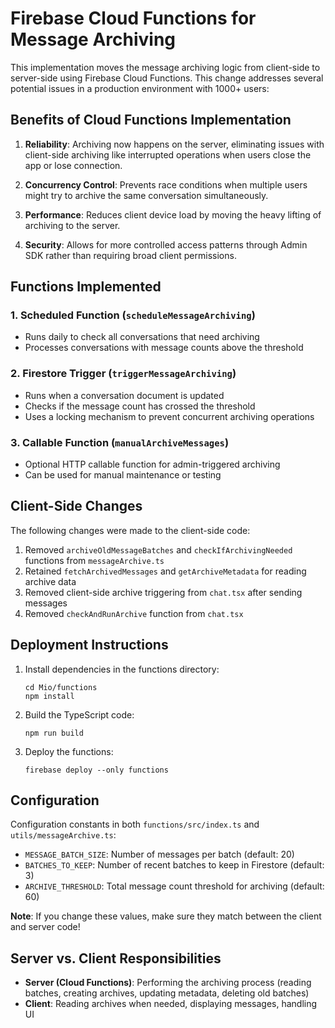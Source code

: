 # Firebase Cloud Functions for Message Archiving

This implementation moves the message archiving logic from client-side to server-side using Firebase Cloud Functions. This change addresses several potential issues in a production environment with 1000+ users:

## Benefits of Cloud Functions Implementation

1. **Reliability**: Archiving now happens on the server, eliminating issues with client-side archiving like interrupted operations when users close the app or lose connection.

2. **Concurrency Control**: Prevents race conditions when multiple users might try to archive the same conversation simultaneously.

3. **Performance**: Reduces client device load by moving the heavy lifting of archiving to the server.

4. **Security**: Allows for more controlled access patterns through Admin SDK rather than requiring broad client permissions.

## Functions Implemented

### 1. Scheduled Function (`scheduleMessageArchiving`)
- Runs daily to check all conversations that need archiving
- Processes conversations with message counts above the threshold

### 2. Firestore Trigger (`triggerMessageArchiving`)
- Runs when a conversation document is updated
- Checks if the message count has crossed the threshold
- Uses a locking mechanism to prevent concurrent archiving operations

### 3. Callable Function (`manualArchiveMessages`)
- Optional HTTP callable function for admin-triggered archiving
- Can be used for manual maintenance or testing

## Client-Side Changes

The following changes were made to the client-side code:

1. Removed `archiveOldMessageBatches` and `checkIfArchivingNeeded` functions from `messageArchive.ts`
2. Retained `fetchArchivedMessages` and `getArchiveMetadata` for reading archive data
3. Removed client-side archive triggering from `chat.tsx` after sending messages
4. Removed `checkAndRunArchive` function from `chat.tsx`

## Deployment Instructions

1. Install dependencies in the functions directory:
   ```
   cd Mio/functions
   npm install
   ```

2. Build the TypeScript code:
   ```
   npm run build
   ```

3. Deploy the functions:
   ```
   firebase deploy --only functions
   ```

## Configuration

Configuration constants in both `functions/src/index.ts` and `utils/messageArchive.ts`:

- `MESSAGE_BATCH_SIZE`: Number of messages per batch (default: 20)
- `BATCHES_TO_KEEP`: Number of recent batches to keep in Firestore (default: 3)
- `ARCHIVE_THRESHOLD`: Total message count threshold for archiving (default: 60)

**Note**: If you change these values, make sure they match between the client and server code!

## Server vs. Client Responsibilities

- **Server (Cloud Functions)**: Performing the archiving process (reading batches, creating archives, updating metadata, deleting old batches)
- **Client**: Reading archives when needed, displaying messages, handling UI 